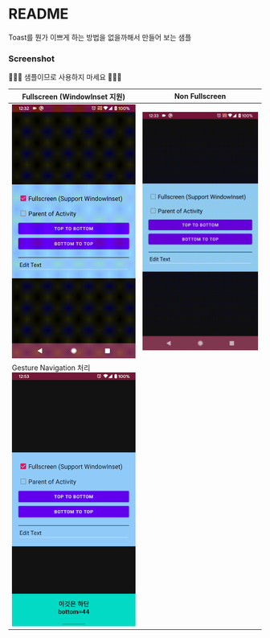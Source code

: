# README

Toast를 뭔가 이쁘게 하는 방법을 없을까해서 만들어 보는 샘플

### Screenshot

🚧🚧🚧 샘플이므로 사용하지 마세요 🚧🚧🚧

| Fullscreen (WindowInset 지원)                                | Non Fullscreen                  |
| ------------------------------------------------------------ | ------------------------------- |
| <img src="arts/test-full.gif" />                             | <img src="arts/test-non.gif" /> |
| Gesture Navigation 처리<br /><img src="arts/gesture-support.png" /> |                                 |

